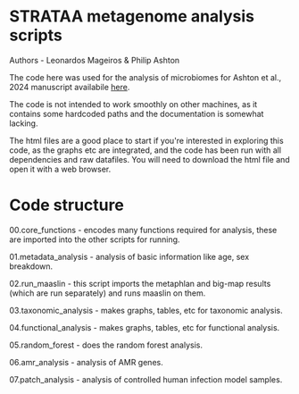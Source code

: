 # STRATAA metagenome analysis scripts

Authors - Leonardos Mageiros & Philip Ashton

The code here was used for the analysis of microbiomes for Ashton et al., 2024 manuscript availabile [here]([url](https://www.medrxiv.org/content/10.1101/2024.09.02.24312347v1)).

The code is not intended to work smoothly on other machines, as it contains some hardcoded paths and the documentation is somewhat lacking.

The html files are a good place to start if you're interested in exploring this code, as the graphs etc are integrated, and the code has been run with all dependencies and raw datafiles. You will need to download the html file and open it with a web browser.

# Code structure

00.core_functions - encodes many functions required for analysis, these are imported into the other scripts for running.

01.metadata_analysis - analysis of basic information like age, sex breakdown.

02.run_maaslin - this script imports the metaphlan and big-map results (which are run separately) and runs maaslin on them.

03.taxonomic_analysis - makes graphs, tables, etc for taxonomic analysis.

04.functional_analysis - makes graphs, tables, etc for functional analysis.

05.random_forest - does the random forest analysis.

06.amr_analysis - analysis of AMR genes.

07.patch_analysis - analysis of controlled human infection model samples.
